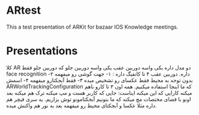 # ARtest
This a test presentation of ARKit for bazaar IOS Knowledge meetings.

# Presentations 
کلا AR دو مدل داره یکی واسه دوربین عقب یکی واسه دوربین جلو که دوربین جلو فقط face recognition داره. 
دوربین عقب ۴ تا کانفیگ داره : 
۱- جهت گوشی رو میفهمه 
۲- بدون توجه به محیط فقط عکسای رو تشخیص میده 
۳- فقط آبجکتارو میفهمه 
۴- اسمش ARWorldTrackingConfiguration که ما اینجا استفاده میکنیم. همه اون ۳ تا کارو باهم میکنه کارایی که این میکنه ایناست:
جایی که کاربر هست و مپ میکنه ترک هم میکنه بعد اونو با فضای مختصات مچ میکنه که ما بتونیم آبجکتامونو توش بزاریم. 
یه سری فیچر هم داره مثلا عکسا و آبجکتای محیط رو میفهمه بعد به نور هم واکنش میده.
